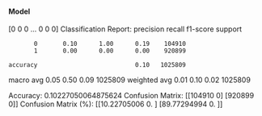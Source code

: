 #### Model
[0 0 0 ... 0 0 0]
Classification Report:
              precision    recall  f1-score   support

           0       0.10      1.00      0.19    104910
           1       0.00      0.00      0.00    920899

    accuracy                           0.10   1025809
   macro avg       0.05      0.50      0.09   1025809
weighted avg       0.01      0.10      0.02   1025809

Accuracy: 0.10227050064875624
Confusion Matrix:
[[104910      0]
 [920899      0]]
Confusion Matrix (%):
[[10.22705006  0.        ]
 [89.77294994  0.        ]]
